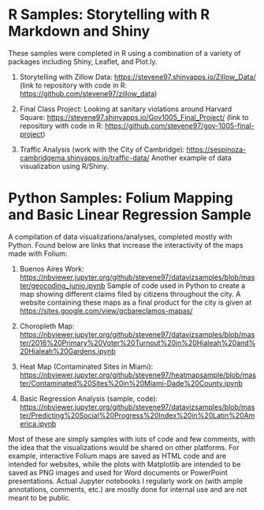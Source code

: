 # R Samples: Storytelling with R Markdown and Shiny
These samples were completed in R using a combination of a variety of packages including Shiny, Leaflet, and Plot.ly.

1. Storytelling with Zillow Data: https://stevene97.shinyapps.io/Zillow_Data/
(link to repository with code in R: https://github.com/stevene97/zillow_data)

2. Final Class Project: Looking at sanitary violations around Harvard Square: https://stevene97.shinyapps.io/Gov1005_Final_Project/
(link to repository with code in R: https://github.com/stevene97/gov-1005-final-project)

3. Traffic Analysis (work with the City of Cambridge): https://sespinoza-cambridgema.shinyapps.io/traffic-data/
Another example of data visualization using R/Shiny.

# Python Samples: Folium Mapping and Basic Linear Regression Sample
A compilation of data visualizations/analyses, completed mostly with Python. Found below are links that increase the interactivity of the maps made with Folium:

1. Buenos Aires Work: https://nbviewer.jupyter.org/github/stevene97/datavizsamples/blob/master/geocoding_junio.ipynb
Sample of code used in Python to create a map showing different claims filed by citizens throughout the city. A website containing these maps as a final product for the city is given at https://sites.google.com/view/gcbareclamos-mapas/

2. Choropleth Map: https://nbviewer.jupyter.org/github/stevene97/datavizsamples/blob/master/2016%20Primary%20Voter%20Turnout%20in%20Hialeah%20and%20Hialeah%20Gardens.ipynb

3. Heat Map (Contaminated Sites in Miami): https://nbviewer.jupyter.org/github/stevene97/heatmapsample/blob/master/Contaminated%20Sites%20in%20Miami-Dade%20County.ipynb

4. Basic Regression Analysis (sample, code):
https://nbviewer.jupyter.org/github/stevene97/datavizsamples/blob/master/Predicting%20Social%20Progress%20Index%20in%20Latin%20America.ipynb

Most of these are simply samples with lots of code and few comments, with the idea that the visualizations would be shared on other platforms. For example, interactive Folium maps are saved as HTML code and are intended for websites, while the plots with Matplotlib are intended to be saved as PNG images and used for Word documents or PowerPoint presentations. Actual Jupyter notebooks I regularly work on (with ample annotations, comments, etc.) are mostly done for internal use and are not meant to be public.
